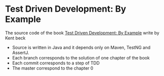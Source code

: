 # Test Driven Development: By Example

The source code of the book [Test Driven Development: By Example](https://en.wikipedia.org/wiki/Test-Driven_Development_by_Example) write by Kent beck
- Source is written in Java and it depends only on Maven, TestNG and AssertJ.
- Each branch corresponds to the solution of one chapter of the book
- Each commit corresponds to a step of TDD
- The master correspond to the chapter 0

